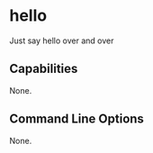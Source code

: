 # hello

[comment]: # (This is a generated file. Do not change it.)
[comment]: # (Instead, change capdb.yml.)

Just say hello over and over

## Capabilities

None.


## Command Line Options

None.

